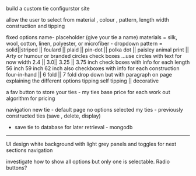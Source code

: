 build a  custom tie configurstor site 

allow the user to select from material , colour , pattern, length width construction and tipping 


fixed options 
name- placeholder (give your tie a name)
materials = silk, wool, cotton, linen, polyester, or microfiber - dropdown
pattern = solid||striped || foulard || plaid || pin-dot || polka dot || paisley animal print || Arty or humour or branded circles check boxes ...use circles with text for now 
width 2.4 || 3.0|| 3.25 || 3.75 inch check boxes with info for each
length 56 inch  59 inch 62 inch also checkboxes with info for each 
construction four-in-hand || 6 fold || 7 fold drop down but with paragraph on page explaining the different options 
tipping self tipping || decorative



a fav button to store your ties - my ties 
base price for each 
work out algorithm for pricing

navigation new tie - default page no options selected 
my ties - previously constructed ties (save , delete, display)

* save tie to database for later retrieval - mongodb

********
UI design  white background with light grey panels and toggles for next sections 
 navigation 


investigate how to show all options but only one is selectable. Radio buttons?


